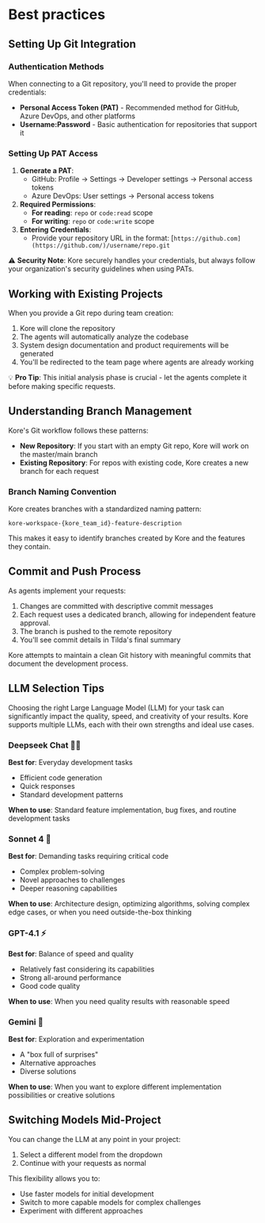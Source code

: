 # Best practices

## Setting Up Git Integration

### Authentication Methods

When connecting to a Git repository, you'll need to provide the proper credentials:

- **Personal Access Token (PAT)** - Recommended method for GitHub, Azure DevOps, and other platforms
- **Username:Password** - Basic authentication for repositories that support it

### Setting Up PAT Access

1. **Generate a PAT**:
    - GitHub: Profile → Settings → Developer settings → Personal access tokens
    - Azure DevOps: User settings → Personal access tokens
2. **Required Permissions**:
    - **For reading**: `repo` or `code:read` scope
    - **For writing**: `repo` or `code:write` scope
3. **Entering Credentials**:
    - Provide your repository URL in the format: [`https://github.com](https://github.com/)/username/repo.git`

⚠️ **Security Note**: Kore securely handles your credentials, but always follow your organization's security guidelines when using PATs.

## Working with Existing Projects

When you provide a Git repo during team creation:

1. Kore will clone the repository
2. The agents will automatically analyze the codebase
3. System design documentation and product requirements will be generated
4. You'll be redirected to the team page where agents are already working

💡 **Pro Tip**: This initial analysis phase is crucial - let the agents complete it before making specific requests.

## Understanding Branch Management

Kore's Git workflow follows these patterns:

- **New Repository**: If you start with an empty Git repo, Kore will work on the master/main branch
- **Existing Repository**: For repos with existing code, Kore creates a new branch for each request

### Branch Naming Convention

Kore creates branches with a standardized naming pattern:

```
kore-workspace-{kore_team_id}-feature-description

```

This makes it easy to identify branches created by Kore and the features they contain.

## Commit and Push Process

As agents implement your requests:

1. Changes are committed with descriptive commit messages
2. Each request uses a dedicated branch, allowing for independent feature approval.
3. The branch is pushed to the remote repository
4. You'll see commit details in Tilda's final summary

Kore attempts to maintain a clean Git history with meaningful commits that document the development process.


## LLM Selection Tips

Choosing the right Large Language Model (LLM) for your task can significantly impact the quality, speed, and creativity of your results. Kore supports multiple LLMs, each with their own strengths and ideal use cases.

### Deepseek Chat 🏃‍♀️

**Best for**: Everyday development tasks

- Efficient code generation
- Quick responses
- Standard development patterns

**When to use**: Standard feature implementation, bug fixes, and routine development tasks

### Sonnet 4 💭

**Best for**: Demanding tasks requiring critical code

- Complex problem-solving
- Novel approaches to challenges
- Deeper reasoning capabilities

**When to use**: Architecture design, optimizing algorithms, solving complex edge cases, or when you need outside-the-box thinking

### GPT-4.1 ⚡

**Best for**: Balance of speed and quality

- Relatively fast considering its capabilities
- Strong all-around performance
- Good code quality

**When to use**: When you need quality results with reasonable speed

### Gemini 🎲

**Best for**: Exploration and experimentation

- A "box full of surprises"
- Alternative approaches
- Diverse solutions

**When to use**: When you want to explore different implementation possibilities or creative solutions

## Switching Models Mid-Project

You can change the LLM at any point in your project:

1. Select a different model from the dropdown
2. Continue with your requests as normal

This flexibility allows you to:

- Use faster models for initial development
- Switch to more capable models for complex challenges
- Experiment with different approaches
